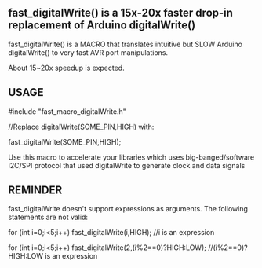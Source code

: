  ## fast_digitalWrite() is a 15x-20x faster drop-in replacement of Arduino digitalWrite() ##
 fast_digitalWrite() is a MACRO that translates intuitive 
 but SLOW Arduino digitalWrite() to very fast AVR port
 manipulations.
 
 About 15~20x speedup is expected.
 
## USAGE ##
#include "fast_macro_digitalWrite.h"

//Replace digitalWrite(SOME_PIN,HIGH) with:

fast_digitalWrite(SOME_PIN,HIGH); 

Use this macro to accelerate your libraries which uses big-banged/software I2C/SPI protocol that used digitalWrite to generate clock and data signals

## REMINDER ##

fast_digitalWrite doesn't support expressions as arguments.
The following statements are not valid:

for (int i=0;i<5;i++)
   fast_digitalWrite(i,HIGH); //i is an expression

for (int i=0;i<5;i++)
   fast_digitalWrite(2,(i%2==0)?HIGH:LOW); //(i%2==0)?HIGH:LOW is an expression

